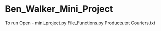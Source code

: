 # Ben_Walker_Mini_Project
To run Open -
mini_project.py
File_Functions.py
Products.txt
Couriers.txt
